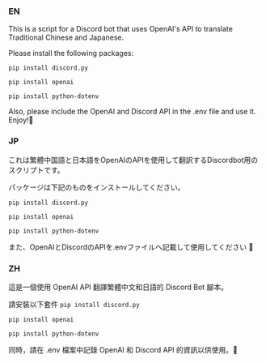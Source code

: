 ### EN
This is a script for a Discord bot that uses OpenAI's API to translate Traditional Chinese and Japanese.

Please install the following packages:

`pip install discord.py`

`pip install openai`

`pip install python-dotenv`

Also, please include the OpenAI and Discord API in the .env file and use it. Enjoy!:rabbit:

### JP
これは繁體中国語と日本語をOpenAIのAPIを使用して翻訳するDiscordbot用のスクリプトです。

パッケージは下記のものをインストールしてください。

`pip install discord.py`

`pip install openai`

`pip install python-dotenv`

また、OpenAIとDiscordのAPIを.envファイルへ記載して使用してください :rabbit:

### ZH
這是一個使用 OpenAI API 翻譯繁體中文和日語的 Discord Bot 腳本。

請安裝以下套件
`pip install discord.py`

`pip install openai`

`pip install python-dotenv`

同時，請在 .env 檔案中記錄 OpenAI 和 Discord API 的資訊以供使用。:rabbit: